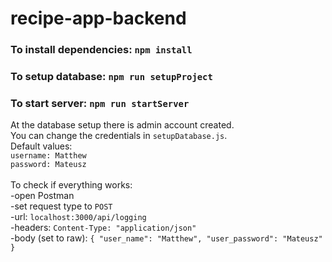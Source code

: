 # recipe-app-backend

### To install dependencies: `npm install`
### To setup database: `npm run setupProject`
### To start server: `npm run startServer`

At the database setup there is admin account created.\
You can change the credentials in `setupDatabase.js`.\
Default values:\
`username: Matthew`\
`password: Mateusz`\
\
To check if everything works:\
-open Postman\
-set request type to `POST`\
-url: `localhost:3000/api/logging`\
-headers: `Content-Type: "application/json"`\
-body (set to raw): `
  {
     "user_name": "Matthew",
     "user_password": "Mateusz"
  }
`
